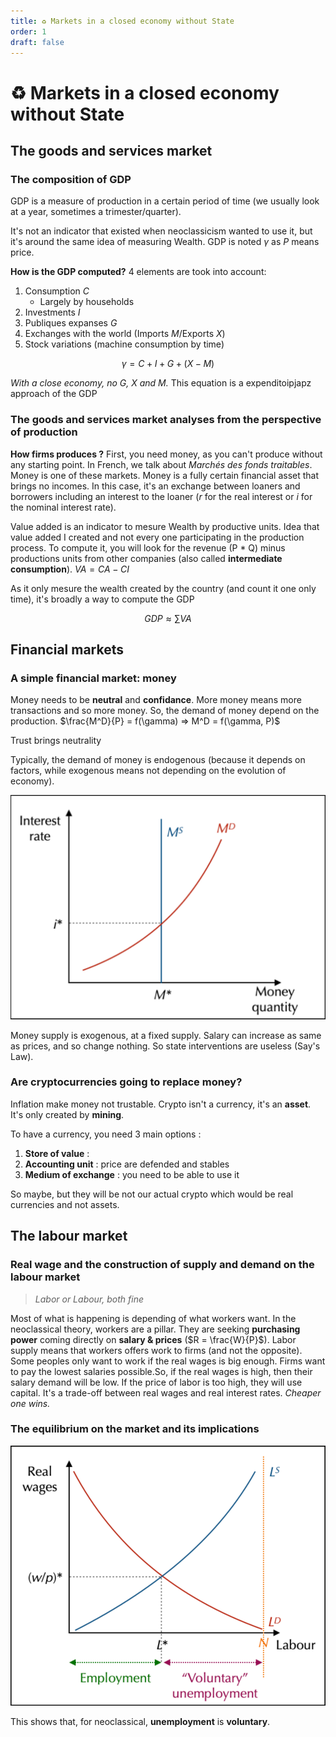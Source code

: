 ```yaml
---
title: ♻️ Markets in a closed economy without State
order: 1
draft: false
---
```


# ♻️ Markets in a closed economy without State

## The goods and services market

### The composition of GDP

GDP is a measure of production in a certain period of time (we usually look at a year, sometimes a trimester/quarter). 

It's not an indicator that existed when neoclassicism wanted to use it, but it's around the same idea of measuring Wealth. GDP is noted $\gamma$ as $P$ means price.

**How is the GDP computed?** 4 elements are took into account:
1. Consumption $C$
	- Largely by households 
2. Investments $I$ 
3. Publiques  expanses $G$
4. Exchanges with the world (Imports $M$/Exports $X$)
5. Stock variations (machine consumption by time)

$$\gamma = C + I + G + (X - M)$$

*With a close economy, no $G$, $X$ and $M$.* This equation is a expenditoipjapz approach of the GDP

### The goods and services market analyses from the perspective of production

**How firms produces ?** First, you need money, as you can't produce without any starting point. In French, we talk about *Marchés des fonds traitables*. Money is one of these markets. Money is a fully certain financial asset that brings no incomes. In this case, it's an exchange between loaners and borrowers including an interest to the loaner ($r$ for the real interest or $i$ for the nominal interest rate). 

Value added is an indicator to mesure Wealth by productive units. Idea that value added I created and not every one participating in the production process. To compute it, you will look for the revenue (P * Q) minus productions units from other companies (also called **intermediate consumption**).  $VA = CA - CI$

As it only mesure the wealth created by the country (and count it one only time), it's broadly a way to compute the GDP

$$GDP ≈ \sum VA$$

## Financial markets

### A simple financial market: money

Money needs to be **neutral** and **confidance**. More money means more transactions and so more money. So, the demand of money depend on the production. $\frac{M^D}{P} = f(\gamma) => M^D = f(\gamma, P)$ 

Trust brings neutrality

Typically, the demand of money is endogenous (because it depends on factors, while exogenous means not depending on the evolution of economy).

![](./graph_money.png)

Money supply is exogenous, at a fixed supply. Salary can increase as same as prices, and so change nothing. So state interventions are useless (Say's Law).
### Are cryptocurrencies going to replace money?

Inflation make money not trustable. Crypto isn't a currency, it's an **asset**. It's only created by **mining**. 

To have a currency, you need 3 main options :

1. **Store of value** : 
2. **Accounting unit** : price are defended and stables
3. **Medium of exchange** : you need to be able to use it

So maybe, but they will be not our actual crypto which would be real currencies and not assets.
## The labour market

### Real wage and the construction of supply and demand on the labour market
> *Labor or Labour, both fine*

Most of what is happening is depending of what workers want. In the neoclassical theory, workers are a pillar. They are seeking **purchasing power** coming directly on **salary & prices** ($R = \frac{W}{P}$). Labor supply means that workers offers work to firms (and not the opposite). Some peoples only want to work if the real wages is big enough. Firms want to pay the lowest salaries possible.So, if the real wages is high, then their salary demand will be low. If the price of labor is too high, they will use capital. It's a trade-off between real wages and real interest rates. *Cheaper one wins.*
### The equilibrium on the market and its implications

![](graph_wk.png)

This shows that, for neoclassical, **unemployment** is **voluntary**.